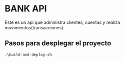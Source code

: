# BANK API 

Este es un api que administra clientes, cuentas y realiza movimientos(transacciones)


## Pasos para desplegar el proyecto

    .\build-and-deploy.sh